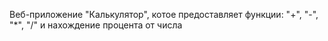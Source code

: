 Веб-приложение "Калькулятор", котое предоставляет функции: "+", "-", "*", "/" и нахождение процента от числа
